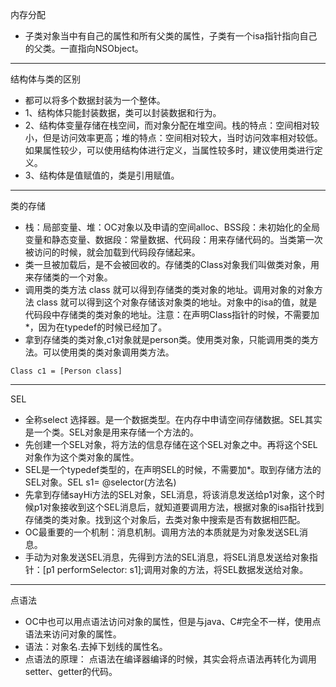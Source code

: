 内存分配
- 子类对象当中有自己的属性和所有父类的属性，子类有一个isa指针指向自己的父类。一直指向NSObject。
----
结构体与类的区别
- 都可以将多个数据封装为一个整体。
- 1、结构体只能封装数据，类可以封装数据和行为。
- 2、结构体变量存储在栈空间，而对象分配在堆空间。栈的特点：空间相对较小，但是访问效率更高；堆的特点：空间相对较大，当时访问效率相对较低。如果属性较少，可以使用结构体进行定义，当属性较多时，建议使用类进行定义。
- 3、结构体是值赋值的，类是引用赋值。
----
类的存储
- 栈：局部变量、堆：OC对象以及申请的空间alloc、BSS段：未初始化的全局变量和静态变量、数据段：常量数据、代码段：用来存储代码的。当类第一次被访问的时候，就会加载到代码段存储起来。
- 类一旦被加载后，是不会被回收的。存储类的Class对象我们叫做类对象，用来存储类的一个对象。
- 调用类的类方法 class 就可以得到存储类的类对象的地址。调用对象的对象方法 class 就可以得到这个对象存储该对象类的地址。对象中的isa的值，就是代码段中存储类的类对象的地址。注意：在声明Class指针的时候，不需要加*，因为在typedef的时候已经加了。
- 拿到存储类的类对象,c1对象就是person类。使用类对象，只能调用类的类方法。可以使用类的类对象调用类方法。
```
Class c1 = [Person class]
```
----
SEL
- 全称select 选择器。是一个数据类型。在内存中申请空间存储数据。SEL其实是一个类。SEL对象是用来存储一个方法的。
- 先创建一个SEL对象，将方法的信息存储在这个SEL对象之中。再将这个SEL对象作为这个类对象的属性。
- SEL是一个typedef类型的，在声明SEL的时候，不需要加*。取到存储方法的SEL对象。SEL s1= @selector(方法名)
- 先拿到存储sayHi方法的SEL对象，SEL消息，将该消息发送给p1对象，这个时候p1对象接收到这个SEL消息后，就知道要调用方法，根据对象的isa指针找到存储类的类对象。找到这个对象后，去类对象中搜索是否有数据相匹配。
- OC最重要的一个机制：消息机制。调用方法的本质就是为对象发送SEL消息。
- 手动为对象发送SEL消息，先得到方法的SEL消息，将SEL消息发送给对象指针：[p1 performSelector: s1];调用对象的方法，将SEL数据发送给对象。
----
点语法
- OC中也可以用点语法访问对象的属性，但是与java、C#完全不一样，使用点语法来访问对象的属性。
- 语法：对象名.去掉下划线的属性名。
- 点语法的原理： 点语法在编译器编译的时候，其实会将点语法再转化为调用setter、getter的代码。